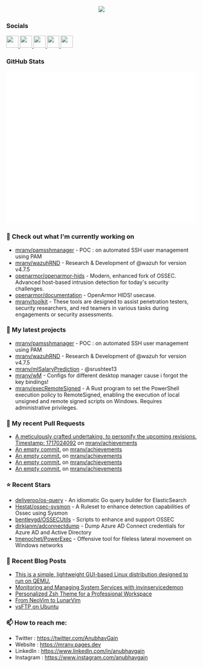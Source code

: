 <p align="center"><img src="https://raw.githubusercontent.com/mranv/mranv/main/anubhavgain.png" /></p>



### Socials

<p align="left"> <a href="https://www.github.com/mranv" target="_blank" rel="noreferrer"> <picture> <source media="(prefers-color-scheme: dark)" srcset="https://raw.githubusercontent.com/danielcranney/readme-generator/main/public/icons/socials/github-dark.svg" /> <source media="(prefers-color-scheme: light)" srcset="https://raw.githubusercontent.com/danielcranney/readme-generator/main/public/icons/socials/github.svg" /> <img src="https://raw.githubusercontent.com/danielcranney/readme-generator/main/public/icons/socials/github.svg" width="32" height="32" /> </picture> </a> <a href="http://www.instagram.com/anubhavgain" target="_blank" rel="noreferrer"> <picture> <source media="(prefers-color-scheme: dark)" srcset="https://raw.githubusercontent.com/danielcranney/readme-generator/main/public/icons/socials/instagram-dark.svg" /> <source media="(prefers-color-scheme: light)" srcset="https://raw.githubusercontent.com/danielcranney/readme-generator/main/public/icons/socials/instagram.svg" /> <img src="https://raw.githubusercontent.com/danielcranney/readme-generator/main/public/icons/socials/instagram.svg" width="32" height="32" /> </picture> </a> <a href="https://www.linkedin.com/in/anubhavgain" target="_blank" rel="noreferrer"> <picture> <source media="(prefers-color-scheme: dark)" srcset="https://raw.githubusercontent.com/danielcranney/readme-generator/main/public/icons/socials/linkedin-dark.svg" /> <source media="(prefers-color-scheme: light)" srcset="https://raw.githubusercontent.com/danielcranney/readme-generator/main/public/icons/socials/linkedin.svg" /> <img src="https://raw.githubusercontent.com/danielcranney/readme-generator/main/public/icons/socials/linkedin.svg" width="32" height="32" /> </picture> </a> <a href="https://mranv.pages.dev/rss.xml" target="_blank" rel="noreferrer"> <picture> <source media="(prefers-color-scheme: dark)" srcset="https://raw.githubusercontent.com/danielcranney/readme-generator/main/public/icons/socials/rss-dark.svg" /> <source media="(prefers-color-scheme: light)" srcset="https://raw.githubusercontent.com/danielcranney/readme-generator/main/public/icons/socials/rss.svg" /> <img src="https://raw.githubusercontent.com/danielcranney/readme-generator/main/public/icons/socials/rss.svg" width="32" height="32" /> </picture> </a> <a href="https://www.x.com/AnubhavGain" target="_blank" rel="noreferrer"> <picture> <source media="(prefers-color-scheme: dark)" srcset="https://raw.githubusercontent.com/danielcranney/readme-generator/main/public/icons/socials/twitter-dark.svg" /> <source media="(prefers-color-scheme: light)" srcset="https://raw.githubusercontent.com/danielcranney/readme-generator/main/public/icons/socials/twitter.svg" /> <img src="https://raw.githubusercontent.com/danielcranney/readme-generator/main/public/icons/socials/twitter.svg" width="32" height="32" /> </picture> </a> </p>

### GitHub Stats

<p align="left"><img src="https://raw.githubusercontent.com/mranv/mranv/main/github-metrics.svg" /></p>

### 👷 Check out what I'm currently working on

- [mranv/pamsshmanager](https://github.com/mranv/pamsshmanager) - POC : on automated SSH user management using PAM
- [mranv/wazuhRND](https://github.com/mranv/wazuhRND) - Research &amp; Development of @wazuh for version v4.7.5
- [openarmor/openarmor-hids](https://github.com/openarmor/openarmor-hids) - Modern, enhanced fork of OSSEC. Advanced host-based intrusion detection for today&#39;s security challenges.
- [openarmor/documentation](https://github.com/openarmor/documentation) - OpenArmor HIDS! usecase.
- [mranv/toolkit](https://github.com/mranv/toolkit) - These tools are designed to assist penetration testers, security researchers, and red teamers in various tasks during engagements or security assessments.
### 🌱 My latest projects

- [mranv/pamsshmanager](https://github.com/mranv/pamsshmanager) - POC : on automated SSH user management using PAM
- [mranv/wazuhRND](https://github.com/mranv/wazuhRND) - Research &amp; Development of @wazuh for version v4.7.5
- [mranv/mlSalaryPrediction](https://github.com/mranv/mlSalaryPrediction) - @srushtee13
- [mranv/wM](https://github.com/mranv/wM) - Configs for different desktop manager cause i forgot the key bindings!
- [mranv/execRemoteSigned](https://github.com/mranv/execRemoteSigned) - A Rust program to set the PowerShell execution policy to RemoteSigned, enabling the execution of local unsigned and remote signed scripts on Windows. Requires administrative privileges.
### 🔨 My recent Pull Requests

- [A meticulously crafted undertaking, to personify the upcoming revisions. Timestamp: 1717024092](https://github.com/mranv/achievements/pull/11) on [mranv/achievements](https://github.com/mranv/achievements)
- [An empty commit.](https://github.com/mranv/achievements/pull/10) on [mranv/achievements](https://github.com/mranv/achievements)
- [An empty commit.](https://github.com/mranv/achievements/pull/9) on [mranv/achievements](https://github.com/mranv/achievements)
- [An empty commit.](https://github.com/mranv/achievements/pull/8) on [mranv/achievements](https://github.com/mranv/achievements)
- [An empty commit.](https://github.com/mranv/achievements/pull/7) on [mranv/achievements](https://github.com/mranv/achievements)
### ⭐ Recent Stars

- [deliveroo/os-query](https://github.com/deliveroo/os-query) - An idiomatic Go query builder for ElasticSearch
- [Hestat/ossec-sysmon](https://github.com/Hestat/ossec-sysmon) - A Ruleset to enhance detection capabilities of Ossec using Sysmon
- [bentleygd/OSSECUtils](https://github.com/bentleygd/OSSECUtils) - Scripts to enhance and support OSSEC
- [dirkjanm/adconnectdump](https://github.com/dirkjanm/adconnectdump) - Dump Azure AD Connect credentials for Azure AD and Active Directory
- [tmenochet/PowerExec](https://github.com/tmenochet/PowerExec) - Offensive tool for fileless lateral movement on Windows networks
### 📰 Recent Blog Posts

- [This is a simple, lightweight GUI-based Linux distribution designed to run on QEMU.](https://mranv.pages.dev/posts/simple-gui-linux-os/)
- [Monitoring and Managing System Services with invinservicedemon](https://mranv.pages.dev/posts/invinservicedemon-system-service-management/)
- [Personalized Zsh Theme for a Professional Workspace](https://mranv.pages.dev/posts/personalized-zsh-theme/)
- [From NeoVim to LunarVim](https://mranv.pages.dev/posts/from-neovim-to-lunarvim/)
- [vsFTP on Ubuntu](https://mranv.pages.dev/posts/vsftp-on-ubuntu/)
### 📫 How to reach me:
  - Twitter   : <https://twitter.com/AnubhavGain>
  - Website   : <https://mranv.pages.dev>
  - LinkedIn  : <https://www.linkedin.com/in/anubhavgain>
  - Instagram : <https://www.instagram.com/anubhavgain>
